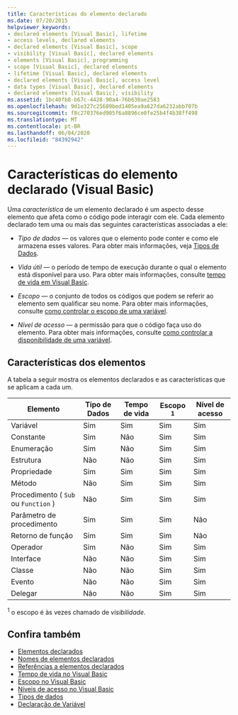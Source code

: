 ```yaml
---
title: Características do elemento declarado
ms.date: 07/20/2015
helpviewer_keywords:
- declared elements [Visual Basic], lifetime
- access levels, declared elements
- declared elements [Visual Basic], scope
- visibility [Visual Basic], declared elements
- elements [Visual Basic], programming
- scope [Visual Basic], declared elements
- lifetime [Visual Basic], declared elements
- declared elements [Visual Basic], access level
- data types [Visual Basic], declared elements
- declared elements [Visual Basic], visibility
ms.assetid: 1bc40fb8-b67c-4428-90a4-76b630ae2583
ms.openlocfilehash: 9d1e327c25689bed1405ea9a627da6232abb707b
ms.sourcegitcommit: f8c270376ed905f6a8896ce0fe25b4f4b38ff498
ms.translationtype: MT
ms.contentlocale: pt-BR
ms.lasthandoff: 06/04/2020
ms.locfileid: "84392942"
---
```

# <a name="declared-element-characteristics-visual-basic"></a>Características do elemento declarado (Visual Basic)
Uma *característica* de um elemento declarado é um aspecto desse elemento que afeta como o código pode interagir com ele. Cada elemento declarado tem uma ou mais das seguintes características associadas a ele:  
  
- *Tipo de dados* — os valores que o elemento pode conter e como ele armazena esses valores. Para obter mais informações, veja [Tipos de Dados](../../../language-reference/data-types/index.md).  
  
- *Vida útil* — o período de tempo de execução durante o qual o elemento está disponível para uso. Para obter mais informações, consulte [tempo de vida em Visual Basic](lifetime.md).  
  
- *Escopo* — o conjunto de todos os códigos que podem se referir ao elemento sem qualificar seu nome. Para obter mais informações, consulte [como controlar o escopo de uma variável](how-to-control-the-scope-of-a-variable.md).  
  
- *Nível de acesso* — a permissão para que o código faça uso do elemento. Para obter mais informações, consulte [como controlar a disponibilidade de uma variável](how-to-control-the-availability-of-a-variable.md).  
  
## <a name="characteristics-of-the-elements"></a>Características dos elementos  
 A tabela a seguir mostra os elementos declarados e as características que se aplicam a cada um.  
  
|Elemento|Tipo de Dados|Tempo de vida|Escopo <sup>1</sup>|Nível de acesso|  
|-------------|---------------|--------------|------------------------|------------------|  
|Variável|Sim|Sim|Sim|Sim|  
|Constante|Sim|Não|Sim|Sim|  
|Enumeração|Sim|Não|Sim|Sim|  
|Estrutura|Não|Não|Sim|Sim|  
|Propriedade|Sim|Sim|Sim|Sim|  
|Método|Não|Sim|Sim|Sim|  
|Procedimento ( `Sub` ou `Function` )|Não|Sim|Sim|Sim|  
|Parâmetro de procedimento|Sim|Sim|Sim|Não|  
|Retorno de função|Sim|Sim|Sim|Não|  
|Operador|Sim|Não|Sim|Sim|  
|Interface|Não|Não|Sim|Sim|  
|Classe|Não|Não|Sim|Sim|  
|Evento|Não|Não|Sim|Sim|  
|Delegar|Não|Não|Sim|Sim|  
  
 <sup>1</sup> o escopo é às vezes chamado de *visibilidade*.  
  
## <a name="see-also"></a>Confira também

- [Elementos declarados](index.md)
- [Nomes de elementos declarados](declared-element-names.md)
- [Referências a elementos declarados](references-to-declared-elements.md)
- [Tempo de vida no Visual Basic](lifetime.md)
- [Escopo no Visual Basic](scope.md)
- [Níveis de acesso no Visual Basic](access-levels.md)
- [Tipos de dados](../data-types/index.md)
- [Declaração de Variável](../variables/variable-declaration.md)
